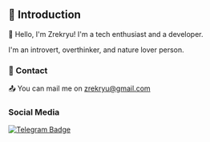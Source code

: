 ## 🌟 Introduction

👋 Hello, I'm Zrekryu! I'm a tech enthusiast and a developer.

I'm an introvert, overthinker, and nature lover person.

### 📱 Contact

📤 You can mail me on zrekryu@gmail.com

### Social Media

[![Telegram Badge](https://img.shields.io/badge/Telegram-2CA5E0?style=for-the-badge&logo=telegram&logoColor=white)](https://t.me/ZrekryuDev)
